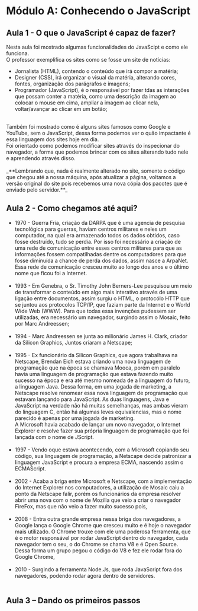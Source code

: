 # Módulo A: Conhecendo o JavaScript

## Aula 1 - O que o JavaScript é capaz de fazer?
Nesta aula foi mostrado algumas funcionalidades do JavaScipt e como ele funciona. <br>
O professor exemplifica os sites como se fosse um site de notícias:
* Jornalista (HTML), contendo o conteúdo que irá compor a matéria; <br>
* Designer (CSS), irá organizar o visual da matéria, alterando cores, fontes, organização dos parágrafos e imagens;<br>
* Programador (JavaScript), é o responsável por fazer tdas as interações que possam conter a matéria, como uma descrição da imagem ao colocar o mouse em cima, ampliar a imagem ao clicar nela, voltar/avançar ao clicar em um botão;<br>
<br>
Também foi mostrado como é alguns sites famosos como Google e YouTube, sem o JavaScript, dessa forma podemos ver o quão impactante é essa linguagem dos sites hoje em dia.<br>
Foi orientado como podemos modificar sites através do inspecionar do navegador, a forma que podemos brincar com os sites alterando tudo nele e aprendendo através disso.<br><br>
_**Lembrando que, nada é realmente alterado no site, somente o código que chegou até a nossa máquina, após atualizar a página, voltamos a versão original do site pois recebemos uma nova cópia dos pacotes que é enviado pelo servidor.**_<br>

## Aula 2 - Como chegamos até aqui?
* 1970 - Guerra Fria, criação da DARPA que é uma agencia de pesquisa tecnológica para guerras, haviam centros militares e neles um computador, na qual era armazenado todos os dados obtidos, caso fosse destruído, tudo se perdia. Por isso foi necessário a criação de uma rede de comunicação entre esses centros militares para que as informações fossem compatilhadas dentre os computadores para que fosse diminuída a chance de perda dos dados, assim nasce a ArpaNet. Essa rede de comunicação cresceu muito ao longo dos anos e o último nome que ficou foi a Internet.<br><br>
* 1993 - Em Genebra, o Sr. Timothy John Berners-Lee pesquisou um meio de transformar o conteúdo em algo mais interativo através de uma ligação entre documentos, assim surgiu o HTML, o protocólo HTTP que se juntou aos protocolos TCP/IP, que faziam parte da Internet e o World Wide Web (WWW). Para que todas essa invenções pudessem ser utilizadas, era necessário um navegador, surgindo assim o Mosaic, feito por Marc Andreessen; <br><br>
* 1994 - Marc Andreessen se junta ao milionário James H. Clark, criador da Silicon Graphics, Juntos criaram a Netscape; <br><br>
* 1995 - Ex funcionário da Silicon Graphics, que agora trabalhava na Netscape, Brendan Eich estava criando uma nova linguagem de programação que na época se chamava Mooca, porém em paralelo havia uma linguagem de programação que estava fazendo muito sucesso na época e era até mesmo nomeada de a linguagem do futuro, a linguagem Java. Dessa forma, em uma jogada de marketing, a Netscape resolve renomear essa nova linguagem de programação que estavam lançando para JavaScript. As duas linguagens, Java e JavaScript na verdade não há muitas semelhanças, mas ambas vieram do linguagem C, então há algumas leves equivalencias, mas o nome parecido é apenas por uma jogada de marketing.<br>
A Microsoft havia acabado de lançar um novo navegador, o Internet Explorer e resolve fazer sua própria linguagem de programação que foi lançada com o nome de JScript. <br><br>
* 1997 - Vendo oque estava acontecendo, com a Microsoft copiando seu código, sua linguagem de programação, a Netscape decide patronizar a linguagem JavaScript e procura a empresa ECMA, nascendo assim o ECMAScript.<br><br>
* 2002 - Acaba a briga entre Microsoft e Netscape, com a implementação do Internet Explorer nos computadores, a utilização de Mosaic caiu a ponto da Netscape falir, porém os funcionários da empresa resolver abrir uma nova com o nome de Mozilla que veio a criar o navegador FireFox, mas que não veio a fazer muito sucesso pois,<br><br>
* 2008 - Entra outra grande empresa nessa briga dos navegadores, a Google lança o Google Chrome que cresceu muito e é hoje o navegador mais utilizado. O Chrome trouxe com ele uma poderosa ferramenta, que é o motor responsável por rodar JavaScript dentro do navegador, cada navegador tem o seu, o do Chrome se chama V8 e é Open Source. Dessa forma um grupo pegou o código do V8 e fez ele rodar fora do Google Chrome,<br><br>
* 2010 - Surgindo a ferramenta Node.Js, que roda JavaScript fora dos navegadores, podendo rodar agora dentro de servidores.<br><br>

## Aula 3 – Dando os primeiros passos